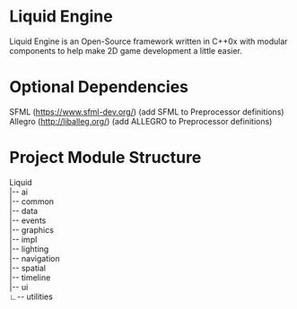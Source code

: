 # Liquid Engine
Liquid Engine is an Open-Source framework written in C++0x with modular components to help
make 2D game development a little easier. 

# Optional Dependencies
SFML (https://www.sfml-dev.org/) (add SFML to Preprocessor definitions)  
Allegro (http://liballeg.org/) (add ALLEGRO to Preprocessor definitions)  

# Project Module Structure
Liquid  
|-- ai  
|-- common  
|-- data  
|-- events  
|-- graphics  
|-- impl  
|-- lighting  
|-- navigation  
|-- spatial  
|-- timeline  
|-- ui  
&#x221f;-- utilities  
